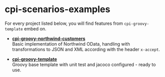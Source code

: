 # cpi-scenarios-examples

For every project listed below, you will find features from `cpi-groovy-template` embed on.

- [**cpi-groovy-northwind-customers**](./cpi-groovy-northwind-customers) <br />
  Basic implementation of Northwind OData, handling with transformations to JSON and XML according with the
  header `x-accept`.

- [**cpi-groovy-template**](./cpi-groovy-template) <br />
  Groovy base template with unit test and jacoco configured - ready to use.  